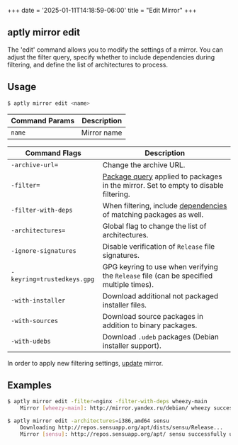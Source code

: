+++
date = '2025-01-11T14:18:59-06:00'
title = "Edit Mirror"
+++

aptly mirror edit
-----------------

The 'edit' command allows you to modify the settings of a mirror. You can adjust the filter query, specify whether to include dependencies during filtering, and define the list of architectures to process.

## Usage
```bash
$ aptly mirror edit <name>
```

| Command Params | Description |
|---|---|
| `name` | Mirror name |

| Command Flags | Description |
|---|---|
| `-archive-url=` | Change the archive URL. |
| `-filter=` | [Package query](/doc/feature/query/) applied to packages in the mirror. Set to empty to disable filtering. |
| `-filter-with-deps` | When filtering, include [dependencies](/doc/feature/dependencies) of matching packages as well. |
| `-architectures=` | Global flag to change the list of architectures. |
| `-ignore-signatures` | Disable verification of `Release` file signatures. |
| `-keyring=trustedkeys.gpg` | GPG keyring to use when verifying the `Release` file (can be specified multiple times). |
| `-with-installer` | Download additional not packaged installer files. |
| `-with-sources` | Download source packages in addition to binary packages. |
| `-with-udebs` | Download `.udeb` packages (Debian installer support). |

In order to apply new filtering settings, [update](/docs/commands/mirror/update/)
mirror.

## Examples
```bash
$ aptly mirror edit -filter=nginx -filter-with-deps wheezy-main
    Mirror [wheezy-main]: http://mirror.yandex.ru/debian/ wheezy successfully updated.
```
```bash
$ aptly mirror edit -architectures=i386,amd64 sensu
    Downloading http://repos.sensuapp.org/apt/dists/sensu/Release...
    Mirror [sensu]: http://repos.sensuapp.org/apt/ sensu successfully updated.
```

